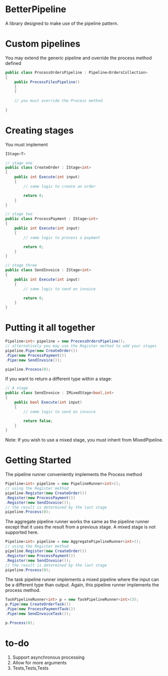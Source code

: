 # BetterPipeline

A library designed to make use of the pipeline pattern.

# Custom pipelines

You may extend the generic pipeline and override the process method defined

```C#
public class ProcessOrdersPipeline : Pipeline<OrdersCollection>
{
    public ProcessFilesPipeline()
    {
    }
    
    // you must override the Process method
    
}
```

# Creating stages

You must implement 

```C# 
IStage<T> 
```

```C#
// stage one
public class CreateOrder : IStage<int>
{
    public int Execute(int input)
    {
        // some logic to create an order

        return 0;
    }
}

// stage two
public class ProcessPayment : IStage<int>
{
    public int Execute(int input)
    {
        // some logic to process a payment

        return 0;
    }
}

// stage three
public class SendInvoice : IStage<int>
{
    public int Execute(int input)
    {
        // some logic to send an invoice

        return 0;
    }
}

```
# Putting it all together

```C#
Pipeline<int> pipeline = new ProcessOrdersPipeline();
// alternatively you may use the Register method to add your stages
pipeline.Pipe(new CreateOrder())
.Pipe(new ProcessPayment())
.Pipe(new SendInvoice());

pipeline.Process(0);
```

If you want to return a different type within a stage:
```C#
// A stage
public class SendInvoice : IMixedStage<bool,int>
{
    public bool Execute(int input)
    {
        // some logic to send an invoice

        return false;
    }
}
```

Note: If you wish to use a mixed stage, you must inherit from MixedPipeline.

# Getting Started

The pipeline runner conveniently implements the Process method
```C#
Pipeline<int> pipeline = new PipelineRunner<int>();
// using the Register method
pipeline.Register(new CreateOrder())
.Register(new ProcessPayment())
.Register(new SendInvoice());
// the result is determined by the last stage
pipeline.Process(0);
```

The aggregate pipeline runner works the same as the pipeline runner except that it uses the result from a previous stage. A mixed stage is not supported here.
```C#
Pipeline<int> pipeline = new AggregatePipelineRunner<int>();
// using the Register method
pipeline.Register(new CreateOrder())
.Register(new ProcessPayment())
.Register(new SendInvoice());
// the result is determined by the last stage
pipeline.Process(0);
```

The task pipeline runner implements a mixed pipeline where the input can be a different type than output. Again, this pipeline runner implements the process method.
```C#
TaskPipelineRunner<int> p = new TaskPipelineRunner<int>(3);
p.Pipe(new CreateOrderTask())
.Pipe(new ProcessPaymentTask())
.Pipe(new SendInvoiceTask());

p.Process(0);
```
# to-do
1. Support asynchronous processing
2. Allow for more arguments
3. Tests,Tests,Tests
